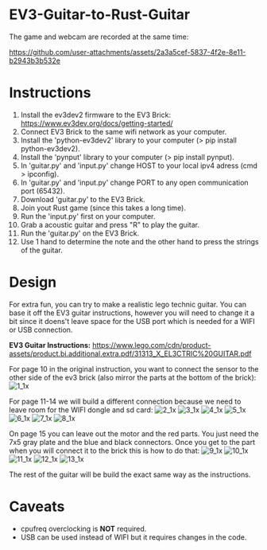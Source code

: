 # EV3-Guitar-to-Rust-Guitar
The game and webcam are recorded at the same time:

https://github.com/user-attachments/assets/2a3a5cef-5837-4f2e-8e11-b2943b3b532e

# Instructions
1) Install the ev3dev2 firmware to the EV3 Brick: https://www.ev3dev.org/docs/getting-started/
2) Connect EV3 Brick to the same wifi network as your computer.
3) Install the 'python-ev3dev2' library to your computer (> pip install python-ev3dev2).
4) Install the 'pynput' library to your computer (> pip install pynput).
5) In 'guitar.py' and 'input.py' change HOST to your local ipv4 adress (cmd > ipconfig).
6) In 'guitar.py' and 'input.py' change PORT to any open communication port (65432).
7) Download 'guitar.py' to the EV3 Brick.
8) Join yout Rust game (since this takes a long time).
9) Run the 'input.py' first on your computer.
10) Grab a acoustic guitar and press "R" to play the guitar.
11) Run the 'guitar.py' on the EV3 Brick.
12) Use 1 hand to determine the note and the other hand to press the strings of the guitar.

# Design

For extra fun, you can try to make a realistic lego technic guitar. You can base it off the EV3 guitar instructions, however you will need to change it a bit since it doens't leave space for the USB port which is needed for a WIFI or USB connection.

**EV3 Guitar Instructions:**
https://www.lego.com/cdn/product-assets/product.bi.additional.extra.pdf/31313_X_EL3CTRIC%20GUITAR.pdf

For page 10 in the original instruction, you want to connect the sensor to the other side of the ev3 brick (also mirror the parts at the bottom of the brick):
![1_1x](https://github.com/user-attachments/assets/7c4c7c63-d35f-461d-b793-e9dc3d5689e5)

For page 11-14 we will build a different connection because we need to leave room for the WIFI dongle and sd card:
![2_1x](https://github.com/user-attachments/assets/ef885fd6-dbc8-44a0-963a-bed0e9d475bb)
![3_1x](https://github.com/user-attachments/assets/d420552d-deaf-469c-8463-562ac5638993)
![4_1x](https://github.com/user-attachments/assets/b49627d9-63a2-4aaf-a314-11e1b364b8a8)
![5_1x](https://github.com/user-attachments/assets/21cca239-288c-44c1-8439-46ba83836efc)
![6_1x](https://github.com/user-attachments/assets/45225d34-ec93-4f16-9e17-26b84dfed3b7)
![7_1x](https://github.com/user-attachments/assets/7fd02d4f-72c8-4c07-952d-726e17912f7c)
![8_1x](https://github.com/user-attachments/assets/8a62fcfe-e224-47b6-8bd5-7ab6d25c7583)

On page 15 you can leave out the motor and the red parts. You just need the 7x5 gray plate and the blue and black connectors. Once you get to the part when you will connect it to the brick this is how to do that:
![9_1x](https://github.com/user-attachments/assets/ce1c94a7-9f3b-4b69-a78b-aa20a40ed235)
![10_1x](https://github.com/user-attachments/assets/ca98080a-aaa9-4227-8e3c-c31184cdd775)
![11_1x](https://github.com/user-attachments/assets/fce36367-1be6-4f3b-bb5b-6621dccb522f)
![12_1x](https://github.com/user-attachments/assets/9fd7989e-3fff-4f5b-8871-7e1482d90d8b)
![13_1x](https://github.com/user-attachments/assets/b90e6876-dfe0-4cd1-be0a-883ea90dd5d0)

The rest of the guitar will be build the exact same way as the instructions.

# Caveats
- cpufreq overclocking is **NOT** required.
- USB can be used instead of WIFI but it requires changes in the code.

